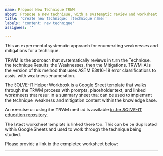 ```yaml
---
name: Propose New Technique TRWM
about: Propose a new technique, with a systematic review and worksheet
title: 'Create new technique: [technique name]'
labels: 'content: new technique'
assignees: ''

---
```


This an experimental systematic approach for enumerating weaknesses and mitigations for a technique. 

TRWM is the approach that systematically reviews in turn the Technique, the technique Results, the Weaknesses, then the Mitigations. TRWM-A is the version of this method that uses ASTM E3016-18 error classifications to assist with weakness enumeration. 

The SOLVE-IT Helper Workbook is a Google Sheet template that walks through the TRWM process with prompts, placeholder text, and linked worksheets that result in a summary sheet that can be used to implement the technique, weakness and mitigation content within the knowledge base.

An exercise on using the TRWM method  is available [in the SOLVE-IT education repository](https://github.com/SOLVE-IT-DF/solve-it-education). 

The latest worksheet template is linked there too. This can be be duplicated within Google Sheets and used to work through the technique being studied.

Please provide a link to the completed worksheet below:

----

<add link here>
